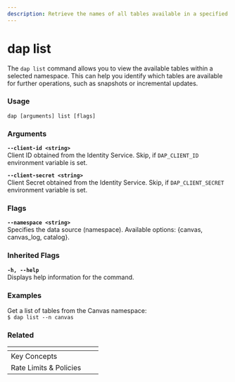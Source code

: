 ```yaml
---
description: Retrieve the names of all tables available in a specified namespace.
---
```


# dap list

The `dap list` command allows you to view the available tables within a selected namespace. This can help you identify which tables are available for further operations, such as snapshots or incremental updates.

### Usage

```
dap [arguments] list [flags]
```

### Arguments

**`--client-id <string>`**\
Client ID obtained from the Identity Service. Skip, if `DAP_CLIENT_ID` environment variable is set.

**`--client-secret <string>`**\
Client Secret obtained from the Identity Service. Skip, if `DAP_CLIENT_SECRET` environment variable is set.

### Flags

**`--namespace <string>`**\
Specifies the data source (namespace). Available options: {canvas, canvas\_log, catalog}.

### Inherited Flags

**`-h, --help`**\
Displays help information for the command.

### Examples

Get a list of tables from the Canvas namespace:\
`$ dap list --n canvas`

### Related

<table data-card-size="large" data-view="cards"><thead><tr><th></th><th></th><th></th></tr></thead><tbody><tr><td>Key Concepts</td><td></td><td></td></tr><tr><td>Rate Limits &#x26; Policies</td><td></td><td></td></tr></tbody></table>




